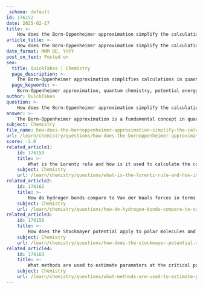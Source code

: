 ```yaml
---
_schema: default
id: 176152
date: 2025-02-17
title: >-
    How does the Born-Oppenheimer approximation simplify the calculation of potential energy in molecular systems?
article_title: >-
    How does the Born-Oppenheimer approximation simplify the calculation of potential energy in molecular systems?
date_format: MMM DD, YYYY
post_on_text: Posted on
seo:
  title: QuickTakes | Chemistry
  page_description: >-
    The Born-Oppenheimer approximation simplifies calculations in quantum chemistry by separating nuclear and electronic motions, allowing for an effective potential energy surface and reducing computational complexity in analyzing molecular systems.
  page_keywords: >-
    Born-Oppenheimer approximation, quantum chemistry, potential energy, nuclear motion, electronic motion, Schrdinger equation, electronic wave function, potential energy surface, molecular interactions, reaction dynamics, computational complexity
author: QuickTakes
question: >-
    How does the Born-Oppenheimer approximation simplify the calculation of potential energy in molecular systems?
answer: >-
    The Born-Oppenheimer approximation is a fundamental concept in quantum chemistry that simplifies the calculation of potential energy in molecular systems by separating the motion of nuclei and electrons. This approximation is based on the significant difference in mass between nuclei (which are much heavier) and electrons (which are much lighter). \n\n### Key Aspects of the Born-Oppenheimer Approximation:\n\n1. **Separation of Motion**: The approximation assumes that because nuclei are much heavier than electrons, their motion can be considered to be much slower. This allows us to treat the electronic wave function as dependent on fixed nuclear positions, effectively decoupling the nuclear and electronic motions.\n\n2. **Simplification of the Schrödinger Equation**: In a molecular system, the total wave function depends on both electronic and nuclear coordinates. The Born-Oppenheimer approximation allows us to solve the Schrödinger equation for the electrons first, treating the nuclei as stationary. This results in an effective potential energy surface that depends on the positions of the nuclei.\n\n3. **Potential Energy Surface**: The potential energy of a molecular system can be expressed as a function of the nuclear coordinates, derived from the electronic structure calculations. This potential energy surface is crucial for understanding molecular interactions, reaction dynamics, and the stability of molecular configurations.\n\n4. **Reduction of Complexity**: By simplifying the problem into two parts—solving for the electronic structure while keeping the nuclei fixed, and then considering the motion of the nuclei in the potential created by the electrons—the Born-Oppenheimer approximation significantly reduces the computational complexity involved in studying molecular systems.\n\n5. **Applicability**: While the approximation is widely applicable, it may break down in cases where nuclear motion is not negligible compared to electronic motion, such as in systems involving very light nuclei (like hydrogen) or in situations where non-adiabatic effects are significant.\n\nIn summary, the Born-Oppenheimer approximation simplifies the calculation of potential energy in molecular systems by allowing the separation of nuclear and electronic motions, leading to a more manageable framework for analyzing molecular interactions and dynamics. This approximation is essential for many theoretical and computational approaches in quantum chemistry.
subject: Chemistry
file_name: how-does-the-bornoppenheimer-approximation-simplify-the-calculation-of-potential-energy-in-molecular-systems.md
url: /learn/chemistry/questions/how-does-the-bornoppenheimer-approximation-simplify-the-calculation-of-potential-energy-in-molecular-systems
score: -1.0
related_article1:
    id: 176159
    title: >-
        What is the Lorentz rule and how is it used to calculate the collision diameter in molecular interactions?
    subject: Chemistry
    url: /learn/chemistry/questions/what-is-the-lorentz-rule-and-how-is-it-used-to-calculate-the-collision-diameter-in-molecular-interactions
related_article2:
    id: 176162
    title: >-
        How do hydrogen bonds compare to Van der Waals forces in terms of strength and structural implications?
    subject: Chemistry
    url: /learn/chemistry/questions/how-do-hydrogen-bonds-compare-to-van-der-waals-forces-in-terms-of-strength-and-structural-implications
related_article3:
    id: 176158
    title: >-
        How does the Stockmayer potential apply to polar molecules and what is its dependence on molecular orientation?
    subject: Chemistry
    url: /learn/chemistry/questions/how-does-the-stockmayer-potential-apply-to-polar-molecules-and-what-is-its-dependence-on-molecular-orientation
related_article4:
    id: 176163
    title: >-
        What methods are used to estimate parameters at the critical point and boiling point of substances?
    subject: Chemistry
    url: /learn/chemistry/questions/what-methods-are-used-to-estimate-parameters-at-the-critical-point-and-boiling-point-of-substances
---
```


&nbsp;